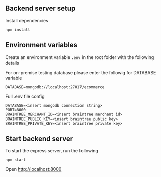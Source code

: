 ## Backend server setup

Install dependencies

```shell
npm install
```

## Environment variables

Create an environment variable `.env` in the root folder with the following details

For on-premise testing database please enter the followig for DATABASE variable

`DATABASE=mongodb://localhost:27017/ecommerce`

Full .env file config

```shell
DATABASE=<insert mongodb connection string>
PORT=8000
BRAINTREE_MERCHANT_ID=<insert braintree merchant id>
BRAINTREE_PUBLIC_KEY=<insert braintree public key>
BRAINTREE_PRIVATE_KEY=<insert braintree private key>
```

## Start backend server

To start the express server, run the following

```shell
npm start
```

Open [http://localhost:8000](http://localhost:3000/)

